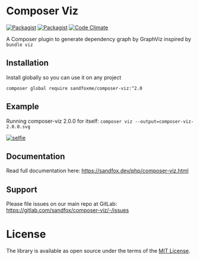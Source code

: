 # Composer Viz

[![Packagist](https://img.shields.io/packagist/v/sandfoxme/composer-viz.svg?maxAge=2592000)](https://packagist.org/packages/sandfoxme/composer-viz)
[![Packagist](https://img.shields.io/github/license/sandfoxme/composer-viz.svg?maxAge=2592000)](https://opensource.org/licenses/MIT)
[![Code Climate](https://img.shields.io/codeclimate/maintainability/sandfoxme/composer-viz.svg?maxAge=2592000)](https://codeclimate.com/github/sandfoxme/composer-viz)

A Composer plugin to generate dependency graph by GraphViz inspired by ``bundle viz``

## Installation

Install globally so you can use it on any project

    composer global require sandfoxme/composer-viz:^2.0

## Example

Running composer-viz 2.0.0 for itself: ``composer viz --output=composer-viz-2.0.0.svg``

[![selfie](https://sandfox.dev/_static/composer-viz/composer-viz-2.0.0.svg)](https://sandfox.dev/_static/composer-viz/composer-viz-2.0.0.svg)

## Documentation

Read full documentation here: <https://sandfox.dev/php/composer-viz.html>

## Support

Please file issues on our main repo at GitLab: <https://gitlab.com/sandfox/composer-viz/-/issues>

# License

The library is available as open source under the terms of the [MIT License].

[MIT License]:  https://opensource.org/licenses/MIT
